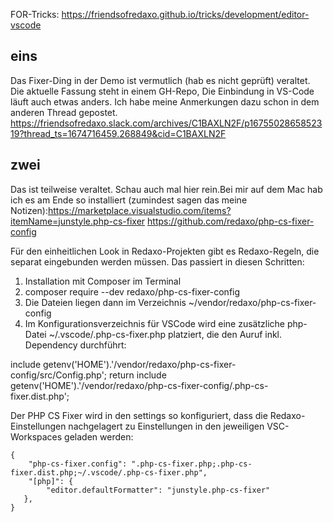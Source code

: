 FOR-Tricks: https://friendsofredaxo.github.io/tricks/development/editor-vscode

## eins
Das Fixer-Ding in der Demo ist vermutlich (hab es nicht geprüft) veraltet. Die aktuelle Fassung steht in einem GH-Repo, Die Einbindung in VS-Code läuft auch etwas anders. Ich habe meine Anmerkungen dazu schon in dem anderen Thread gepostet. https://friendsofredaxo.slack.com/archives/C1BAXLN2F/p1675502865852319?thread_ts=1674716459.268849&cid=C1BAXLN2F




## zwei
Das ist teilweise veraltet. Schau auch mal hier rein.Bei mir auf dem Mac hab ich es am Ende so installiert (zumindest sagen das meine Notizen):https://marketplace.visualstudio.com/items?itemName=junstyle.php-cs-fixer
https://github.com/redaxo/php-cs-fixer-config

Für den einheitlichen Look in Redaxo-Projekten gibt es Redaxo-Regeln, die separat eingebunden werden müssen. Das passiert in diesen Schritten:


1. Installation mit Composer im Terminal
2. composer require --dev redaxo/php-cs-fixer-config
3. Die Dateien liegen dann im Verzeichnis ~/vendor/redaxo/php-cs-fixer-config
4. Im Konfigurationsverzeichnis für VSCode wird eine zusätzliche php-Datei ~/.vscode/.php-cs-fixer.php platziert, die den Auruf inkl. Dependency durchführt: 

include getenv('HOME').'/vendor/redaxo/php-cs-fixer-config/src/Config.php';
return include getenv('HOME').'/vendor/redaxo/php-cs-fixer-config/.php-cs-fixer.dist.php';

Der PHP CS Fixer wird in den settings so konfiguriert, dass die Redaxo-Einstellungen nachgelagert zu Einstellungen in den jeweiligen VSC-Workspaces geladen werden:

``` 
{
    "php-cs-fixer.config": ".php-cs-fixer.php;.php-cs-fixer.dist.php;~/.vscode/.php-cs-fixer.php",
    "[php]": {
        "editor.defaultFormatter": "junstyle.php-cs-fixer"
   },
}
```

